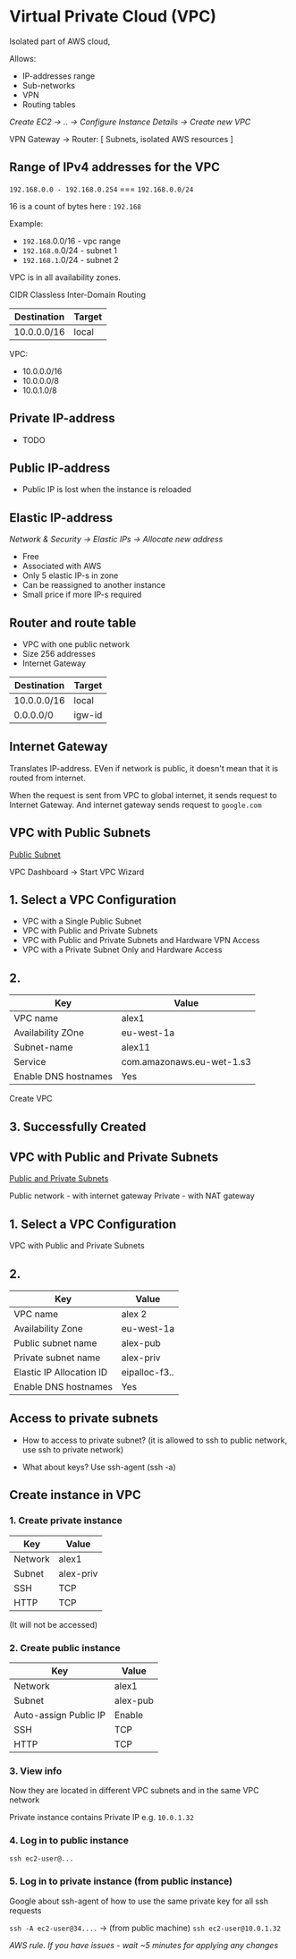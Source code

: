 # Virtual Private Cloud (VPC)

Isolated part of AWS cloud, 

Allows:
* IP-addresses range
* Sub-networks
* VPN
* Routing tables

*Create EC2 -> .. -> Configure Instance Details -> Create new VPC*


VPN Gateway -> Router: [ Subnets, isolated AWS resources ]

## Range of IPv4 addresses for the VPC

`192.168.0.0 - 192.168.0.254` === `192.168.0.0/24`

16 is a count of bytes here : `192.168`

Example:
* `192.168`.0.0/16 - vpc range
* `192.168.0`.0/24 - subnet 1
* `192.168.1`.0/24 - subnet 2

VPC is in all availability zones.

CIDR Classless Inter-Domain Routing

Destination | Target
------------|-------
10.0.0.0/16 | local

VPC:
* 10.0.0.0/16
* 10.0.0.0/8
* 10.0.1.0/8

## Private IP-address

* TODO

## Public IP-address

* Public IP is lost when the instance is reloaded

## Elastic IP-address

*Network & Security -> Elastic IPs -> Allocate new address*

* Free
* Associated with AWS
* Only 5 elastic IP-s in zone
* Can be reassigned to another instance
* Small price if more IP-s required

## Router and route table

* VPC with one public network
* Size 256 addresses
* Internet Gateway

Destination | Target
------------|-------
10.0.0.0/16 | local
0.0.0.0/0   | igw-id

## Internet Gateway

Translates IP-address.
EVen if network is public, it doesn't mean that it is routed from internet.

When the request is sent from VPC to global internet, it sends request to Internet Gateway. 
And internet gateway sends request to `google.com`

## VPC with Public Subnets

[Public Subnet](public-subnet.png)

VPC Dashboard -> Start VPC Wizard

## 1. Select a VPC Configuration

* VPC with a Single Public Subnet
* VPC with Public and Private Subnets
* VPC with Public and Private Subnets and Hardware VPN Access
* VPC with a Private Subnet Only and Hardware Access

## 2. 

Key | Value
--- | -----
VPC name| alex1
Availability ZOne | eu-west-1a
Subnet-name | alex11
Service | com.amazonaws.eu-wet-1.s3
Enable DNS hostnames | Yes

Create VPC

## 3. Successfully Created

## VPC with Public and Private Subnets

[Public and Private Subnets](private-and-public-subnets.png)

Public network - with internet gateway 
Private - with NAT gateway

## 1. Select a VPC Configuration

VPC with Public and Private Subnets

## 2.

Key | Value
--- | -----
VPC name | alex 2
Availability Zone | eu-west-1a
Public subnet name | alex-pub
Private subnet name | alex-priv
Elastic IP Allocation ID | eipalloc-f3..
Enable DNS hostnames | Yes


## Access to private subnets

* How to access to private subnet? (it is allowed to ssh to public network, use ssh to private network)

* What about keys? Use ssh-agent (ssh -a)

## Create instance in VPC

### 1. Create private instance 

Key | Value
--- | -----
Network| alex1
Subnet| alex-priv
SSH | TCP | 22 | Anywhere
HTTP | TCP | 80 | Anywhere

(It will not be accessed)

### 2. Create public instance 

Key | Value
--- | -----
Network | alex1
Subnet | alex-pub
Auto-assign Public IP | Enable
SSH | TCP | 22 | Anywhere
HTTP | TCP | 80 | Anywhere

### 3. View info

Now they are located in different VPC subnets and in the same VPC network

Private instance contains Private IP e.g. `10.0.1.32`

### 4. Log in to public instance

`ssh ec2-user@...`

### 5. Log in to private instance (from public instance)

Google about ssh-agent of how to use the same private key for all ssh requests

`ssh -A ec2-user@34....` -> (from public machine) `ssh ec2-user@10.0.1.32`

*AWS rule. If you have issues - wait ~5 minutes for applying any changes*